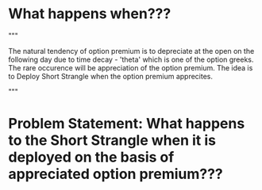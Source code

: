 # What happens when???

"""

The natural tendency of option premium is to depreciate at the open on the following day due to time decay - 'theta'
which is one of the option greeks. The rare occurence will be appreciation of the option premium. The idea is to Deploy
Short Strangle when the option premium apprecites.

"""

# Problem Statement: What happens to the Short Strangle when it is deployed on the basis of appreciated option premium???
